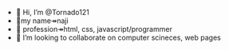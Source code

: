 - 👋 Hi, I’m @Tornado121
- 👀my name↠naji
- 🌱 profession↠html, css, javascript/programmer
- 💞️ I’m looking to collaborate on computer scineces, web pages



<!---
Tornado121/Tornado121 is a ✨ special ✨ repository because its `README.md` (this file) appears on your GitHub profile.
You can click the Preview link to take a look at your changes.
--->
